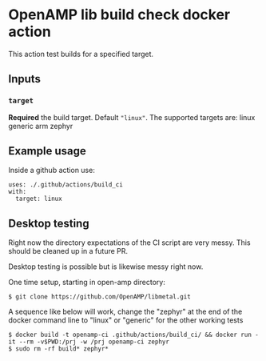# OpenAMP lib build check docker action

This action test builds for a specified target.

## Inputs

### `target`

**Required** the build target. Default `"linux"`.
The supported targets are:
  linux
  generic arm
  zephyr


## Example usage

Inside a github action use:
```
uses: ./.github/actions/build_ci
with:
  target: linux
```

## Desktop testing

Right now the directory expectations of the CI script are very messy.
This should be cleaned up in a future PR.

Desktop testing is possible but is likewise messy right now.

One time setup, starting in open-amp directory:
```
$ git clone https://github.com/OpenAMP/libmetal.git
```

A sequence like below will work, change the "zephyr" at the end of the docker command line to "linux" or "generic" for the other working tests
```
$ docker build -t openamp-ci .github/actions/build_ci/ && docker run -it --rm -v$PWD:/prj -w /prj openamp-ci zephyr
$ sudo rm -rf build* zephyr*
```
